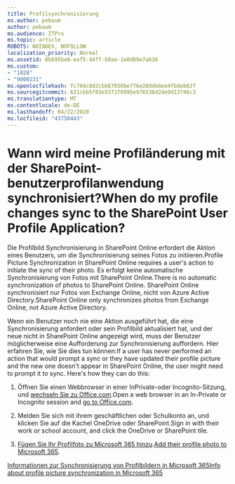 ```yaml
---
title: Profilsynchronisierung
ms.author: pebaum
author: pebaum
ms.audience: ITPro
ms.topic: article
ROBOTS: NOINDEX, NOFOLLOW
localization_priority: Normal
ms.assetid: 6b695be8-eaf5-44ff-b0ae-1e0d89e7ab36
ms.custom:
- "1828"
- "9000231"
ms.openlocfilehash: fc784c8d2cbb87656be776e20d4b6ee4fbdeb62f
ms.sourcegitcommit: 631cbb5f03e5371f0995e976536d24e9d13746c3
ms.translationtype: MT
ms.contentlocale: de-DE
ms.lasthandoff: 04/22/2020
ms.locfileid: "43758443"
---
```

# <a name="when-do-my-profile-changes-sync-to-the-sharepoint-user-profile-application"></a><span data-ttu-id="8f481-102">Wann wird meine Profiländerung mit der SharePoint-benutzerprofilanwendung synchronisiert?</span><span class="sxs-lookup"><span data-stu-id="8f481-102">When do my profile changes sync to the SharePoint User Profile Application?</span></span>

<span data-ttu-id="8f481-103">Die Profilbild Synchronisierung in SharePoint Online erfordert die Aktion eines Benutzers, um die Synchronisierung seines Fotos zu initiieren.</span><span class="sxs-lookup"><span data-stu-id="8f481-103">Profile Picture Synchronization in SharePoint Online requires a user's action to initiate the sync of their photo.</span></span> <span data-ttu-id="8f481-104">Es erfolgt keine automatische Synchronisierung von Fotos mit SharePoint Online.</span><span class="sxs-lookup"><span data-stu-id="8f481-104">There is no automatic synchronization of photos to SharePoint Online.</span></span> <span data-ttu-id="8f481-105">SharePoint Online synchronisiert nur Fotos von Exchange Online, nicht von Azure Active Directory.</span><span class="sxs-lookup"><span data-stu-id="8f481-105">SharePoint Online only synchronizes photos from Exchange Online, not Azure Active Directory.</span></span>

<span data-ttu-id="8f481-106">Wenn ein Benutzer noch nie eine Aktion ausgeführt hat, die eine Synchronisierung anfordert oder sein Profilbild aktualisiert hat, und der neue nicht in SharePoint Online angezeigt wird, muss der Benutzer möglicherweise eine Aufforderung zur Synchronisierung auffordern. Hier erfahren Sie, wie Sie dies tun können:</span><span class="sxs-lookup"><span data-stu-id="8f481-106">If a user has never performed an action that would prompt a sync or they have updated their profile picture and the new one doesn't appear in SharePoint Online, the user might need to prompt it to sync. Here's how they can do this:</span></span>

1. <span data-ttu-id="8f481-107">Öffnen Sie einen Webbrowser in einer InPrivate-oder Incognito-Sitzung, und [wechseln Sie zu Office.com](https://www.office.com/).</span><span class="sxs-lookup"><span data-stu-id="8f481-107">Open a web browser in an In-Private or Incognito session and [go to Office.com](https://www.office.com/).</span></span>

2. <span data-ttu-id="8f481-108">Melden Sie sich mit ihrem geschäftlichen oder Schulkonto an, und klicken Sie auf die Kachel OneDrive oder SharePoint.</span><span class="sxs-lookup"><span data-stu-id="8f481-108">Sign in with their work or school account, and click the OneDrive or SharePoint tile.</span></span>

3. <span data-ttu-id="8f481-109">[Fügen Sie Ihr Profilfoto zu Microsoft 365 hinzu](https://support.office.com/article/Add-your-profile-photo-to-Office-365-2eaf93fd-b3f1-43b9-9cdc-bdcd548435b7).</span><span class="sxs-lookup"><span data-stu-id="8f481-109">[Add their profile photo to Microsoft 365](https://support.office.com/article/Add-your-profile-photo-to-Office-365-2eaf93fd-b3f1-43b9-9cdc-bdcd548435b7).</span></span>

[<span data-ttu-id="8f481-110">Informationen zur Synchronisierung von Profilbildern in Microsoft 365</span><span class="sxs-lookup"><span data-stu-id="8f481-110">Info about profile picture synchronization in Microsoft 365</span></span>](https://support.office.com/article/Information-about-user-profile-synchronization-in-SharePoint-Online-177eb196-5887-43c9-84c3-b98a43d35129)

